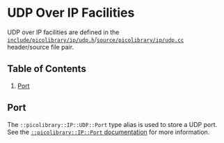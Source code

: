 # UDP Over IP Facilities
UDP over IP facilities are defined in the
[`include/picolibrary/ip/udp.h`](https://github.com/apcountryman/picolibrary/blob/main/include/picolibrary/ip/udp.h)/[`source/picolibrary/ip/udp.cc`](https://github.com/apcountryman/picolibrary/blob/main/source/picolibrary/ip/udp.cc)
header/source file pair.

## Table of Contents
1. [Port](#port)

## Port
The `::picolibrary::IP::UDP::Port` type alias is used to store a UDP port.
See the [`::picolibrary::IP::Port` documentation](ip.md#port) for more information.
